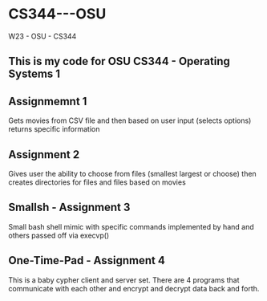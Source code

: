 # CS344---OSU
W23 - OSU - CS344

## This is my code for OSU CS344 - Operating Systems 1

## Assignmemnt 1 
Gets movies from CSV file and then based on user input (selects options) returns specific information

## Assignment 2
Gives user the ability to choose from files (smallest largest or choose) then creates directories for files and files based on movies

## Smallsh - Assignment 3
Small bash shell mimic with specific commands implemented by hand and others passed off via execvp()

## One-Time-Pad - Assignment 4
This is a baby cypher client and server set. There are 4 programs that communicate with each other and encrypt and decrypt data back and forth.